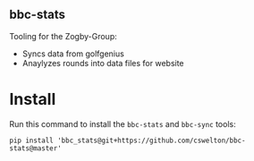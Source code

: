 ## bbc-stats
Tooling for the Zogby-Group:
- Syncs data from golfgenius
- Anaylyzes rounds into data files for website

# Install
Run this command to install the `bbc-stats` and `bbc-sync` tools:

```
pip install 'bbc_stats@git+https://github.com/cswelton/bbc-stats@master'
```
